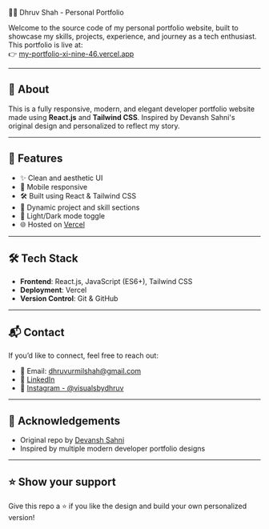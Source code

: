 🧑‍💻 Dhruv Shah - Personal Portfolio

Welcome to the source code of my personal portfolio website, built to showcase my skills, projects, experience, and journey as a tech enthusiast. This portfolio is live at:  
👉 [my-portfolio-xi-nine-46.vercel.app]([https://my-portfolio-xi-nine-46.vercel.app])

---

## 🔗 About

This is a fully responsive, modern, and elegant developer portfolio website made using **React.js** and **Tailwind CSS**. Inspired by Devansh Sahni's original design and personalized to reflect my story.

---

## 🚀 Features

- ✨ Clean and aesthetic UI
- 📱 Mobile responsive
- 🛠️ Built using React & Tailwind CSS
- 📂 Dynamic project and skill sections
- 🌙 Light/Dark mode toggle
- 🌐 Hosted on [Vercel](https://vercel.com)

---

## 🛠️ Tech Stack

- **Frontend**: React.js, JavaScript (ES6+), Tailwind CSS
- **Deployment**: Vercel
- **Version Control**: Git & GitHub

---


## 📬 Contact

If you’d like to connect, feel free to reach out:

* 📧 Email: [dhruvurmilshah@gmail.com](mailto:dhruvurmilshah@gmail.com)
* 💼 [LinkedIn](https://linkedin.com/in/shah-dhruv-)
* 📸 [Instagram - @visualsbydhruv](https://instagram.com/visualsbydhruv)

---

## 📝 Acknowledgements

* Original repo by [Devansh Sahni](https://github.com/DevanshSahni/Portfolio)
* Inspired by multiple modern developer portfolio designs

---

## ⭐️ Show your support

Give this repo a ⭐️ if you like the design and build your own personalized version!
